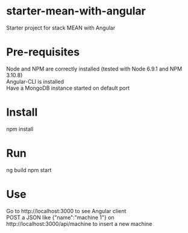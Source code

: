 # starter-mean-with-angular
Starter project for stack MEAN with Angular

# Pre-requisites
Node and NPM are correctly installed (tested with Node 6.9.1 and NPM 3.10.8)<br>
Angular-CLI is installed<br>
Have a MongoDB instance started on default port

# Install
npm install

# Run
ng build
npm start

# Use
Go to http://localhost:3000 to see Angular client<br>
POST a JSON like {"name":"machine 1"} on http://localhost:3000/api/machine to insert a new machine 
